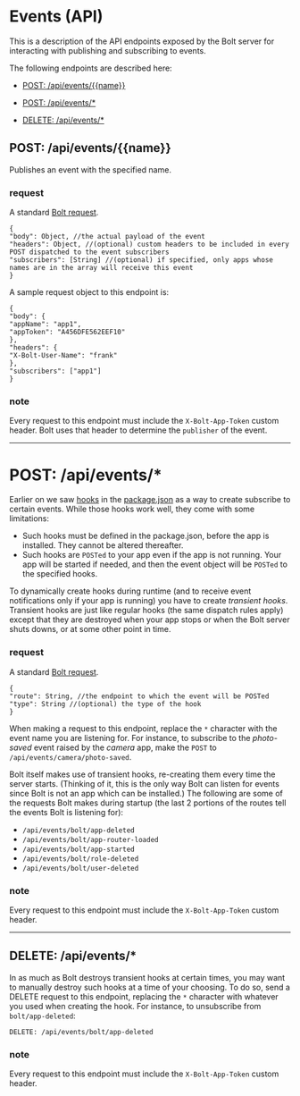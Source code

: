 # Events \(API\)

This is a description of the API endpoints exposed by the Bolt server for interacting with publishing and subscribing to events.

The following endpoints are described here:

* [POST: /api/events/{{name}}](#post-apieventsname)

* [POST: /api/events/\*](#post-apievents)

* [DELETE: /api/events/\*](#delete-apievents)

## POST: /api/events/{{name}}

Publishes an event with the specified name.

### request

A standard [Bolt request](bolt-request.md).

```
{
"body": Object, //the actual payload of the event
"headers": Object, //(optional) custom headers to be included in every POST dispatched to the event subscribers
"subscribers": [String] //(optional) if specified, only apps whose names are in the array will receive this event
}
```

A sample request object to this endpoint is:

```
{
"body": {
"appName": "app1",
"appToken": "A456DFE562EEF10"
},
"headers": {
"X-Bolt-User-Name": "frank"
},
"subscribers": ["app1"]
}
```

### note

Every request to this endpoint must include the `X-Bolt-App-Token` custom header. Bolt uses that header to determine the `publisher` of the event.

---

# POST: /api/events/\*

Earlier on we saw [hooks](/hooks.md) in the [package.json](/packagejson.md) as a way to create subscribe to certain events. While those hooks work well, they come with some limitations:

* Such hooks must be defined in the package.json, before the app is installed. They cannot be altered thereafter.
* Such hooks are `POSTed` to your app even if the app is not running. Your app will be started if needed, and then the event object will be `POSTed` to the specified hooks.

To dynamically create hooks during runtime \(and to receive event notifications only if your app is running\) you have to create _transient hooks_. Transient hooks are just like regular hooks \(the same dispatch rules apply\) except that they are destroyed when your app stops or when the Bolt server shuts downs, or at some other point in time.

### request

A standard [Bolt request](bolt-request.md).

```
{
"route": String, //the endpoint to which the event will be POSTed
"type": String //(optional) the type of the hook
}
```

When making a request to this endpoint, replace the `*` character with the event name you are listening for. For instance, to subscribe to the _photo-saved_ event raised by the _camera_ app, make the `POST` to `/api/events/camera/photo-saved`.

Bolt itself makes use of transient hooks, re-creating them every time the server starts. \(Thinking of it, this is the only way Bolt can listen for events since Bolt is not an app which can be installed.\) The following are some of the requests Bolt makes during startup \(the last 2 portions of the routes tell the events Bolt is listening for\):

* `/api/events/bolt/app-deleted`
* `/api/events/bolt/app-router-loaded`
* `/api/events/bolt/app-started`
* `/api/events/bolt/role-deleted`
* `/api/events/bolt/user-deleted`

### note

Every request to this endpoint must include the `X-Bolt-App-Token` custom header.

---

## DELETE: /api/events/\*

In as much as Bolt destroys transient hooks at certain times, you may want to manually destroy such hooks at a time of your choosing. To do so, send a DELETE request to this endpoint, replacing the `*` character with whatever you used when creating the hook. For instance, to unsubscribe from `bolt/app-deleted`:

```
DELETE: /api/events/bolt/app-deleted
```

### note

Every request to this endpoint must include the `X-Bolt-App-Token` custom header.

